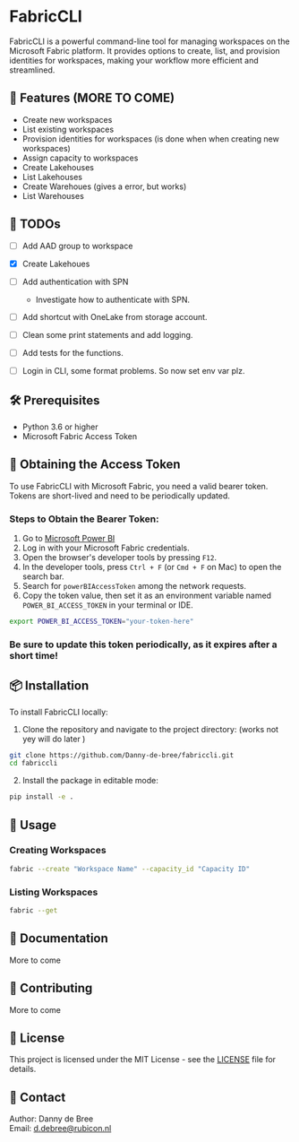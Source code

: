 # FabricCLI

FabricCLI is a powerful command-line tool for managing workspaces on the Microsoft Fabric platform. It provides options to create, list, and provision identities for workspaces, making your workflow more efficient and streamlined.

## 🚀 Features (MORE TO COME)

- Create new workspaces
- List existing workspaces
- Provision identities for workspaces (is done when when creating new workspaces)
- Assign capacity to workspaces
- Create Lakehouses
- List Lakehouses
- Create Warehoues (gives a error, but works)
- List Warehouses

## 📝 TODOs

- [ ] Add AAD group to workspace

- [X] Create Lakehoues

- [ ] Add authentication with SPN
    - Investigate how to authenticate with SPN.

- [ ] Add shortcut with OneLake from storage account.

- [ ] Clean some print statements and add logging.

- [ ] Add tests for the functions.

- [ ] Login in CLI, some format problems. So now set env var plz.

## 🛠 Prerequisites

- Python 3.6 or higher
- Microsoft Fabric Access Token

## 🔑 Obtaining the Access Token

To use FabricCLI with Microsoft Fabric, you need a valid bearer token. Tokens are short-lived and need to be periodically updated.

### Steps to Obtain the Bearer Token:

1. Go to [Microsoft Power BI](https://app.powerbi.com/)
2. Log in with your Microsoft Fabric credentials.
3. Open the browser's developer tools by pressing `F12`.
4. In the developer tools, press `Ctrl + F` (or `Cmd + F` on Mac) to open the search bar.
5. Search for `powerBIAccessToken` among the network requests.
6. Copy the token value, then set it as an environment variable named `POWER_BI_ACCESS_TOKEN` in your terminal or IDE.

```bash
export POWER_BI_ACCESS_TOKEN="your-token-here"
```

### Be sure to update this token periodically, as it expires after a short time!

## 📦 Installation

To install FabricCLI locally:

1. Clone the repository and navigate to the project directory: (works not yey will do later )

```bash
git clone https://github.com/Danny-de-bree/fabriccli.git 
cd fabriccli
```

2. Install the package in editable mode:

```bash
pip install -e .
```

## 📝 Usage

### Creating Workspaces

```bash
fabric --create "Workspace Name" --capacity_id "Capacity ID"
```

### Listing Workspaces

```bash
fabric --get
```

## 📖 Documentation

More to come

## 🤝 Contributing

More to come

## 📄 License

This project is licensed under the MIT License - see the [LICENSE](LICENSE) file for details.

## 📧 Contact

Author: Danny de Bree  
Email: [d.debree@rubicon.nl](mailto:d.debree@rubicon.nl)
